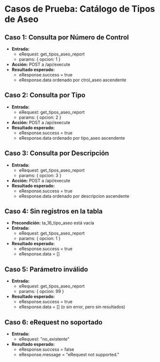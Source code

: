 # Casos de Prueba: Catálogo de Tipos de Aseo

## Caso 1: Consulta por Número de Control
- **Entrada:**
  - eRequest: get_tipos_aseo_report
  - params: { opcion: 1 }
- **Acción:** POST a /api/execute
- **Resultado esperado:**
  - eResponse.success = true
  - eResponse.data ordenado por ctrol_aseo ascendente

## Caso 2: Consulta por Tipo
- **Entrada:**
  - eRequest: get_tipos_aseo_report
  - params: { opcion: 2 }
- **Acción:** POST a /api/execute
- **Resultado esperado:**
  - eResponse.success = true
  - eResponse.data ordenado por tipo_aseo ascendente

## Caso 3: Consulta por Descripción
- **Entrada:**
  - eRequest: get_tipos_aseo_report
  - params: { opcion: 3 }
- **Acción:** POST a /api/execute
- **Resultado esperado:**
  - eResponse.success = true
  - eResponse.data ordenado por descripcion ascendente

## Caso 4: Sin registros en la tabla
- **Precondición:** ta_16_tipo_aseo está vacía
- **Entrada:**
  - eRequest: get_tipos_aseo_report
  - params: { opcion: 1 }
- **Resultado esperado:**
  - eResponse.success = true
  - eResponse.data = []

## Caso 5: Parámetro inválido
- **Entrada:**
  - eRequest: get_tipos_aseo_report
  - params: { opcion: 99 }
- **Resultado esperado:**
  - eResponse.success = true
  - eResponse.data = [] (o sin error, pero sin resultados)

## Caso 6: eRequest no soportado
- **Entrada:**
  - eRequest: "no_existente"
- **Resultado esperado:**
  - eResponse.success = false
  - eResponse.message = "eRequest not supported."
